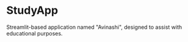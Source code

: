 # StudyApp
Streamlit-based application named "Avinashi", designed to assist with educational purposes.
